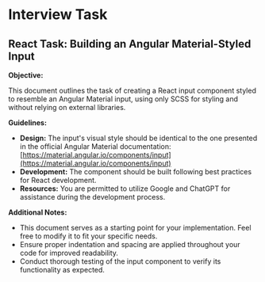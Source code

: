 # Interview Task
## React Task: Building an Angular Material-Styled Input

**Objective:**

This document outlines the task of creating a React input component styled to resemble an Angular Material input, using only SCSS for styling and without relying on external libraries.

**Guidelines:**

* **Design:** The input's visual style should be identical to the one presented in the official Angular Material documentation: [https://material.angular.io/components/input](https://material.angular.io/components/input)
* **Development:**  The component should be built following best practices for React development.
* **Resources:** You are permitted to utilize Google and ChatGPT for assistance during the development process.

**Additional Notes:**

* This document serves as a starting point for your implementation. Feel free to modify it to fit your specific needs.
* Ensure proper indentation and spacing are applied throughout your code for improved readability.
* Conduct thorough testing of the input component to verify its functionality as expected.
